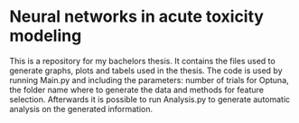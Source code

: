 # Neural networks in acute toxicity modeling

This is a repository for my bachelors thesis. It contains the files used to generate graphs, plots and tabels used in the thesis. 
The code is used by running Main.py and including the parameters: number of trials for Optuna, the folder name where to generate the data and methods for feature selection.
Afterwards it is possible to run Analysis.py to generate automatic analysis on the generated information.
